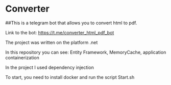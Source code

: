 # Converter

##This is a telegram bot that allows you to convert html to pdf.

Link to the bot: https://t.me/converter_html_pdf_bot

The project was written on the platform .net

In this repository you can see: Entity Framework, MemoryCache, application containerization

In the project I used dependency injection

To start, you need to install docker and run the script Start.sh
